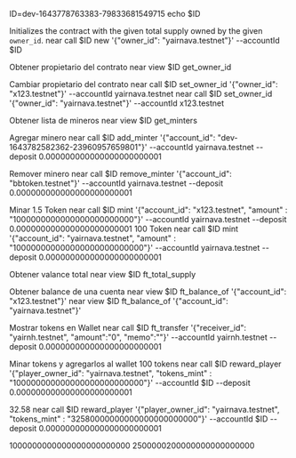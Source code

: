 
ID=dev-1643778763383-79833681549715
echo $ID

Initializes the contract with the given total supply owned by the given `owner_id`.
near call $ID new '{"owner_id": "yairnava.testnet"}' --accountId $ID

Obtener propietario del contrato
near view $ID get_owner_id

Cambiar propietario del contrato
near call $ID set_owner_id '{"owner_id": "x123.testnet"}' --accountId yairnava.testnet
near call $ID set_owner_id '{"owner_id": "yairnava.testnet"}' --accountId x123.testnet

Obtener lista de mineros
near view $ID get_minters

Agregar minero
near call $ID add_minter '{"account_id": "dev-1643782582362-23960957659801"}' --accountId yairnava.testnet --deposit 0.000000000000000000000001

Remover minero
near call $ID remove_minter '{"account_id": "bbtoken.testnet"}' --accountId yairnava.testnet --deposit 0.000000000000000000000001

Minar
1.5 Token
near call $ID mint '{"account_id": "x123.testnet", "amount" : "1000000000000000000000000"}' --accountId yairnava.testnet --deposit 0.000000000000000000000001
100 Token
near call $ID mint '{"account_id": "yairnava.testnet", "amount" : "100000000000000000000000000"}' --accountId yairnava.testnet --deposit 0.000000000000000000000001

Obtener valance total
near view $ID ft_total_supply

Obtener balance de una cuenta
near view $ID ft_balance_of '{"account_id": "x123.testnet"}'
near view $ID ft_balance_of '{"account_id": "yairnava.testnet"}'

Mostrar tokens en Wallet
near call $ID ft_transfer '{"receiver_id": "yairnh.testnet", "amount":"0", "memo":""}' --accountId yairnh.testnet --deposit 0.000000000000000000000001

Minar tokens y agregarlos al wallet
100 tokens
near call $ID reward_player '{"player_owner_id": "yairnava.testnet", "tokens_mint" : "100000000000000000000000000"}' --accountId $ID --deposit 0.000000000000000000000001

32.58
near call $ID reward_player '{"player_owner_id": "yairnava.testnet", "tokens_mint" : "32580000000000000000000000"}' --accountId $ID --deposit 0.000000000000000000000001


1000000000000000000000000
2500000200000000000000000